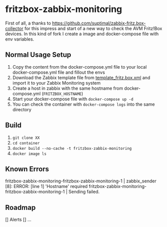 # fritzbox-zabbix-monitoring
First of all, a thanks to https://github.com/suptimal/zabbix-fritz.box-collector for this impress and start of a new way to check the AVM Fritz!Box devices. In this kind of fork I create a image and docker-compose file with env variables.

## Normal Usage Setup
1. Copy the content from the docker-compose.yml file to your local docker-compose.yml file and fillout the envs
2. Download the Zabbix template file from [template_fritz.box.xml](https://github.com/pthoelken/fritzbox-zabbix-monitoring/blob/master/templates/template_fritz.box.xml) and import it to your Zabbix Monitoring system
3. Create a host in zabbix with the same hostname from docker-compose.yml (```FRITZBOX_HOSTNAME```)
4. Start your docker-compose file with ```docker-compose up -d```
5. You can check the container with ```docker-compose logs``` into the same directory

## Build
1. ```git clone XX```
2. ```cd container```
3. ```docker build --no-cache -t fritzbox-zabbix-monitoring```
4. ```docker image ls```

## Known Errors
fritzbox-zabbix-monitoring-fritzbox-zabbix-monitoring-1  | zabbix_sender [8]: ERROR: [line 1] 'Hostname' required
fritzbox-zabbix-monitoring-fritzbox-zabbix-monitoring-1  | Sending failed.

## Roadmap
[] Alerts
[] ...
